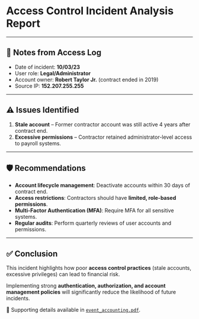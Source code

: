 # Access Control Incident Analysis Report

---

## 🔎 Notes from Access Log
- Date of incident: **10/03/23**  
- User role: **Legal/Administrator**  
- Account owner: **Robert Taylor Jr.** (contract ended in 2019)  
- Source IP: **152.207.255.255**  

---

## ⚠️ Issues Identified
1. **Stale account** – Former contractor account was still active 4 years after contract end.  
2. **Excessive permissions** – Contractor retained administrator-level access to payroll systems.  

---

## 🛡️ Recommendations
- **Account lifecycle management**: Deactivate accounts within 30 days of contract end.  
- **Access restrictions**: Contractors should have **limited, role-based permissions**.  
- **Multi-Factor Authentication (MFA)**: Require MFA for all sensitive systems.  
- **Regular audits**: Perform quarterly reviews of user accounts and permissions.  

---

## ✅ Conclusion
This incident highlights how poor **access control practices** (stale accounts, excessive privileges) can lead to financial risk.  

Implementing strong **authentication, authorization, and account management policies** will significantly reduce the likelihood of future incidents.  

📌 Supporting details available in [`event_accounting.pdf`](../event_accounting.pdf).
